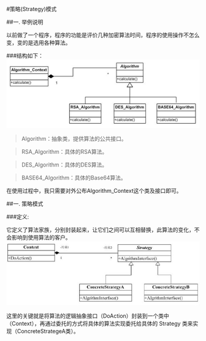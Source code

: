 #策略(Strategy)模式

##一. 举例说明

以前做了一个程序，程序的功能是评价几种加密算法时间，程序的使用操作不怎么变，变的是选用各种算法。

###结构如下：
![结构](./uml1.png)


>Algorithm：抽象类，提供算法的公共接口。

>RSA_Algorithm：具体的RSA算法。

>DES_Algorithm：具体的DES算法。

>BASE64_Algorithm：具体的Base64算法。

在使用过程中，我只需要对外公布Algorithm_Context这个类及接口即可。

##一. 策略模式

###定义:

它定义了算法家族，分别封装起来，让它们之间可以互相替换，此算法的变化，不会影响到使用算法的客户。
![策略模式](./uml2.png)

这里的关键就是将算法的逻辑抽象接口（DoAction）封装到一个类中（Context），再通过委托的方式将具体的算法实现委托给具体的 Strategy 类来实现（ConcreteStrategeA类）。